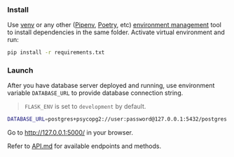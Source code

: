 
### Install

Use [venv][] or any other ([Pipenv][], [Poetry][], etc) [environment management][] tool to install dependencies in the same folder.
Activate virtual environment and run:

``` bash
pip install -r requirements.txt
```

### Launch

After you have database server deployed and running, use environment variable `DATABASE_URL` to provide database connection string.

> `FLASK_ENV` is set to `development` by default.

``` bash
DATABASE_URL=postgres+psycopg2://user:password@127.0.0.1:5432/postgres python run.py
```

Go to <http://127.0.0.1:5000/> in your browser.

Refer to [API.md](../../API.md) for available endpoints and methods.

[Flask]: http://flask.pocoo.org/
[venv]: https://docs.python.org/3/tutorial/venv.html
[Pipenv]: https://pipenv.pypa.io/en/latest/
[Poetry]: https://python-poetry.org/docs/
[environment management]: http://docs.python-guide.org/en/latest/dev/virtualenvs/

